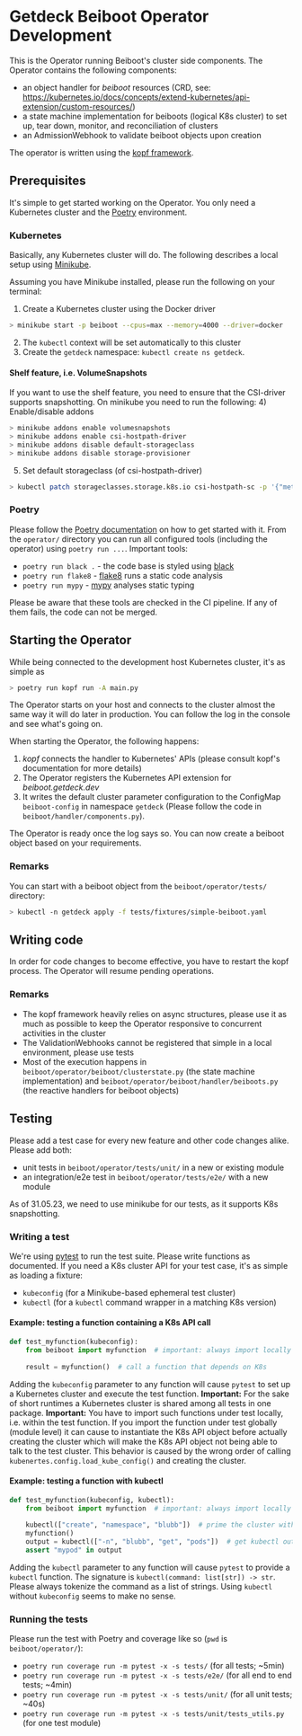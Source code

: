 # Getdeck Beiboot Operator Development
This is the Operator running Beiboot's cluster side components. The Operator
contains the following components:
* an object handler for _beiboot_ resources (CRD, see: https://kubernetes.io/docs/concepts/extend-kubernetes/api-extension/custom-resources/)
* a state machine implementation for beiboots (logical K8s cluster) to set up, tear down, monitor, and reconciliation of clusters
* an AdmissionWebhook to validate beiboot objects upon creation

The operator is written using the [kopf framework](https://github.com/nolar/kopf).

## Prerequisites
It's simple to get started working on the Operator. You only need a Kubernetes cluster and the [Poetry](https://python-poetry.org/) environment.

### Kubernetes
Basically, any Kubernetes cluster will do. The following describes a local setup using [Minikube](https://minikube.sigs.k8s.io/docs/).

Assuming you have Minikube installed, please run the following on your terminal:

1) Create a Kubernetes cluster using the Docker driver
```bash
> minikube start -p beiboot --cpus=max --memory=4000 --driver=docker
```
2) The `kubectl` context will be set automatically to this cluster
3) Create the `getdeck` namespace: `kubectl create ns getdeck`.

#### Shelf feature, i.e. VolumeSnapshots
If you want to use the shelf feature, you need to ensure that the CSI-driver supports snapshotting. On minikube you need to run the following:
4) Enable/disable addons
```bash
> minikube addons enable volumesnapshots
> minikube addons enable csi-hostpath-driver
> minikube addons disable default-storageclass
> minikube addons disable storage-provisioner
```
5) Set default storageclass (of csi-hostpath-driver)
```bash
> kubectl patch storageclasses.storage.k8s.io csi-hostpath-sc -p '{"metadata": {"annotations":{"storageclass.kubernetes.io/is-default-class":"true"}}}'
```

### Poetry
Please follow the [Poetry documentation](https://python-poetry.org/docs/) on how to get started with it.
From the `operator/` directory you can run all configured tools (including the operator) using `poetry run ...`.
Important tools:
* `poetry run black .` - the code base is styled using [black](https://github.com/psf/black)
* `poetry run flake8` - [flake8](https://flake8.pycqa.org/en/latest/) runs a static code analysis
* `poetry run mypy` - [mypy](https://github.com/python/mypy) analyses static typing

Please be aware that these tools are checked in the CI pipeline. If any of them fails, the code can not be merged.


## Starting the Operator
While being connected to the development host Kubernetes cluster, it's as simple as
```bash
> poetry run kopf run -A main.py
```
The Operator starts on your host and connects to the cluster almost the same way it will do later in production. You
can follow the log in the console and see what's going on.

When starting the Operator, the following happens:
1) _kopf_ connects the handler to Kubernetes' APIs (please consult kopf's documentation for more details)
2) The Operator registers the Kubernetes API extension for _beiboot.getdeck.dev_ 
3) It writes the default cluster parameter configuration to the ConfigMap `beiboot-config` in namespace `getdeck`
(Please follow the code in `beiboot/handler/components.py`).

The Operator is ready once the log says so. You can now create a beiboot object based on your requirements.
### Remarks
You can start with a beiboot object from the `beiboot/operator/tests/` directory:
```bash
> kubectl -n getdeck apply -f tests/fixtures/simple-beiboot.yaml
```

## Writing code
In order for code changes to become effective, you have to restart the kopf process. The Operator will resume pending
operations.

### Remarks
* The kopf framework heavily relies on async structures, please use it as much as possible to keep the Operator responsive to concurrent activities in the cluster
* The ValidationWebhooks cannot be registered that simple in a local environment, please use tests
* Most of the execution happens in `beiboot/operator/beiboot/clusterstate.py` (the state machine implementation) and `beiboot/operator/beiboot/handler/beiboots.py` (the reactive handlers for beiboot objects)

## Testing
Please add a test case for every new feature and other code changes alike. Please add both:
* unit tests in `beiboot/operator/tests/unit/` in a new or existing module
* an integration/e2e test in `beiboot/operator/tests/e2e/` with a new module

As of 31.05.23, we need to use minikube for our tests, as it supports K8s snapshotting.

### Writing a test
We're using [pytest](https://docs.pytest.org/) to run the test suite. Please write functions as documented.
If you need a K8s cluster API for your test case, it's as simple as loading a fixture:
* `kubeconfig` (for a Minikube-based ephemeral test cluster)
* `kubectl` (for a `kubectl` command wrapper in a matching K8s version)

#### Example: testing a function containing a K8s API call
```python
def test_myfunction(kubeconfig):
    from beiboot import myfunction  # important: always import locally
    
    result = myfunction()  # call a function that depends on K8s  
```
Adding the `kubeconfig` parameter to any function will cause `pytest` to set up a Kubernetes cluster and
execute the test function.
**Important:** For the sake of short runtimes a Kubernetes cluster is shared among all tests in one package.
**Important:** You have to import such functions under test locally, i.e. within the test function. If you import the
function under test globally (module level) it can cause to instantiate the K8s API object before actually creating the
cluster which will make the K8s API object not being able to talk to the test cluster. This behavior is caused by the wrong
order of calling `kubenertes.config.load_kube_config()` and creating the cluster.

#### Example: testing a function with kubectl
```python
def test_myfunction(kubeconfig, kubectl):
    from beiboot import myfunction  # important: always import locally
    
    kubectl(["create", "namespace", "blubb"])  # prime the cluster with any kubectl operation
    myfunction()
    output = kubectl(["-n", "blubb", "get", "pods"])  # get kubectl output for assert operations
    assert "mypod" in output
```
Adding the `kubectl` parameter to any function will cause `pytest` to provide a `kubectl` function. The signature
is `kubectl(command: list[str]) -> str`. Please always tokenize the command as a list of strings.
Using `kubectl` without `kubeconfig` seems to make no sense.

### Running the tests
Please run the test with Poetry and coverage like so (`pwd` is `beiboot/operator/`):
* `poetry run coverage run -m pytest -x -s tests/` (for all tests; ~5min)
* `poetry run coverage run -m pytest -x -s tests/e2e/` (for all end to end tests; ~4min)
* `poetry run coverage run -m pytest -x -s tests/unit/` (for all unit tests; ~40s)
* `poetry run coverage run -m pytest -x -s tests/unit/tests_utils.py` (for one test module)